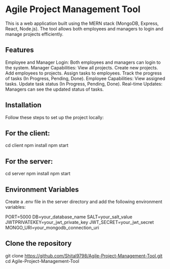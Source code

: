 # Agile Project Management Tool
This is a web application built using the MERN stack (MongoDB, Express, React, Node.js). The tool allows both employees and managers to login and manage projects efficiently.

##  Features
Employee and Manager Login:
Both employees and managers can login to the system.
Manager Capabilities:
View all projects.
Create new projects.
Add employees to projects.
Assign tasks to employees.
Track the progress of tasks (In Progress, Pending, Done).
Employee Capabilities:
View assigned tasks.
Update task status (In Progress, Pending, Done).
Real-time Updates:
Managers can see the updated status of tasks.
## Installation
Follow these steps to set up the project locally:

## For the client:
cd client
npm install
npm start
## For the server:
cd server
npm install
npm start
## Environment Variables
Create a .env file in the server directory and add the following environment variables:

PORT=5000
DB=your_database_name
SALT=your_salt_value
JWTPRIVATEKEY=your_jwt_private_key
JWT_SECRET=your_jwt_secret
MONGO_URI=your_mongodb_connection_uri
## Clone the repository
git clone https://github.com/Shital9798/Agile-Project-Management-Tool.git
cd Agile-Project-Management-Tool
